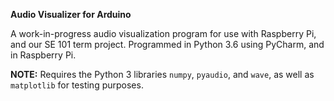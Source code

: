 **Audio Visualizer for Arduino**

A work-in-progress audio visualization program for use with Raspberry Pi, and our SE 101 term project. Programmed in Python 3.6 using PyCharm, and in Raspberry Pi.

**NOTE:** Requires the Python 3 libraries `numpy`,  `pyaudio`, and `wave`, as well as `matplotlib` for testing purposes.